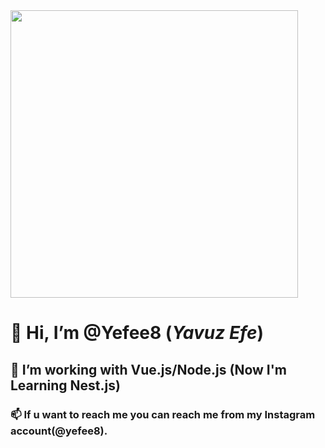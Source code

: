 <img align="center" width="460" height="460" src="https://avatars.githubusercontent.com/u/75783774?v=4">

# 👋 Hi, I’m @Yefee8 (_Yavuz Efe_)
## 👀 I’m working with **Vue.js/Node.js** (Now I'm Learning Nest.js) 
### 📫 If u want to reach me you can reach me from my Instagram account(@yefee8). 
